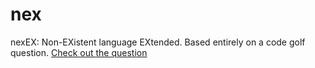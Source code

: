 # nex
nexEX: Non-EXistent language EXtended. Based entirely on a code golf question.
[Check out the question](http://codegolf.stackexchange.com/questions/19151/build-interpreter-for-non-existent-language)
